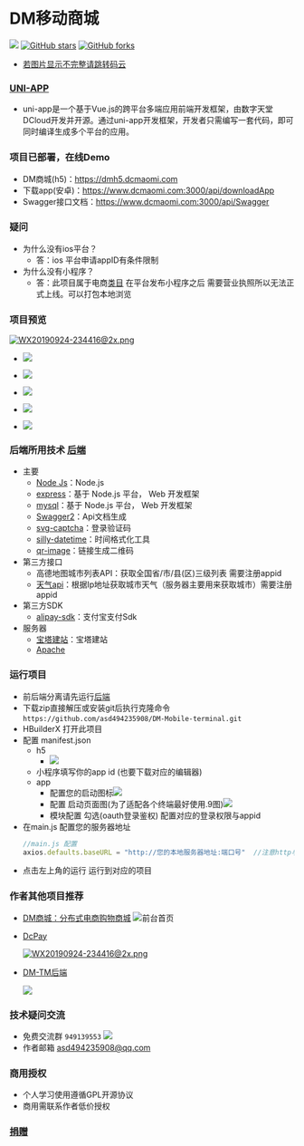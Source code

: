 # DM移动商城
[![](https://img.shields.io/badge/version-1.0-brightgreen)](https://github.com/asd494235908/DM-Mobile-terminal)
[![GitHub stars](https://img.shields.io/github/stars/asd494235908/DM-Mobile-terminal.svg?style=social&label=Stars)](https://github.com/asd494235908/DM-Mobile-terminal)
[![GitHub forks](https://img.shields.io/github/forks/asd494235908/DM-Mobile-terminal.svg?style=social&label=Fork)](https://github.com/asd494235908/DM-Mobile-terminal)
 - [若图片显示不完整请跳转码云](https://gitee.com/dcmaomi/Dm)
### [UNI-APP](https://uniapp.dcloud.io/)
 - uni-app是一个基于Vue.js的跨平台多端应用前端开发框架，由数字天堂DCloud开发并开源。通过uni-app开发框架，开发者只需编写一套代码，即可同时编译生成多个平台的应用。
 ### 项目已部署，在线Demo
 - DM商城(h5)：https://dmh5.dcmaomi.com
 - 下载app(安卓)：https://www.dcmaomi.com:3000/api/downloadApp
 - Swagger接口文档：https://www.dcmaomi.com:3000/api/Swagger
### 疑问
  - 为什么没有ios平台？
    - 答：ios 平台申请appID有条件限制 
  - 为什么没有小程序？
    - 答：此项目属于电商[类目](https://developers.weixin.qq.com/miniprogram/product/material/#%E9%9D%9E%E4%B8%AA%E4%BA%BA%E4%B8%BB%E4%BD%93%E5%B0%8F%E7%A8%8B%E5%BA%8F%E5%BC%80%E6%94%BE%E7%9A%84%E6%9C%8D%E5%8A%A1%E7%B1%BB%E7%9B%AE) 在平台发布小程序之后 需要营业执照所以无法正式上线。可以打包本地浏览
### 项目预览
[![WX20190924-234416@2x.png](https://www.dcmaomi.com:3010/serverImage/20210305010710_12523.png)](https://github.com/asd494235908/DM-Mobile-terminal)
  - ![](https://www.dcmaomi.com:3010/serverImage/20210306224256_12147.png)
  - ![](https://www.dcmaomi.com:3010/serverImage/20210306224255_12887.png)
  - ![](https://www.dcmaomi.com:3010/serverImage/20210306224255_11225.png)
  - ![](https://www.dcmaomi.com:3010/serverImage/20210306224255_14772.png)
  
  - ![](https://www.dcmaomi.com:3010/serverImage/20210306224255_12105.png)
  ### 后端所用技术 [后端](https://github.com/asd494235908/DM-Server) 
- 主要
   - [Node Js](https://nodejs.org/zh-cn/)：Node.js
   - [express](https://www.expressjs.com.cn/)：基于 Node.js 平台， Web 开发框架
   - [mysql](https://www.mysql.com/)：基于 Node.js 平台， Web 开发框架
   - [Swagger2](https://www.dcmaomi.com:3000/api/swagger/#/)：Api文档生成
   - [svg-captcha](https://www.npmjs.com/package/svg-captcha)：登录验证码
   - [silly-datetime](https://www.npmjs.com/package/silly-datetime)：时间格式化工具
   - [qr-image](https://www.npmjs.com/package/silly-datetime)：链接生成二维码
- 第三方接口
  - 高德地图城市列表API：获取全国省/市/县(区)三级列表 需要注册appid
  - [天气api](http://www.tianqiapi.com/index/doc?version=day)：根据Ip地址获取城市天气（服务器主要用来获取城市）需要注册appid
- 第三方SDK
  - [alipay-sdk](http://www.tianqiapi.com/index/doc?version=day)：支付宝支付Sdk
- 服务器
  - [宝塔建站](https://www.bt.cn/)：宝塔建站
  - [Apache](http://httpd.apache.org/)
### 运行项目
- 前后端分离请先运行[后端](https://github.com/asd494235908/DM-Server)
- 下载zip直接解压或安装git后执行克隆命令 `https://github.com/asd494235908/DM-Mobile-terminal.git`
- HBuilderX 打开此项目
- 配置 manifest.json
  - h5  
    - ![](https://www.dcmaomi.com:3010/serverImage/20210306230914_12476.png)
  - 小程序填写你的app id (也要下载对应的编辑器)
  - app 
     - 配置您的启动图标![](https://www.dcmaomi.com:3010/serverImage/20210306231313_13458.png)
     - 配置 启动页面图(为了适配各个终端最好使用.9图)![](https://www.dcmaomi.com:3010/serverImage/20210306231521_16377.png)
     - 模块配置 勾选(oauth登录鉴权) 配置对应的登录权限与appid
- 在main.js 配置您的服务器地址  
    ```javascript
    //main.js 配置
    axios.defaults.baseURL = "http://您的本地服务器地址:端口号"  //注意http与https
    ```
- 点击左上角的运行 运行到对应的项目
### 作者其他项目推荐
- [DM商城：分布式电商购物商城](https://www.dcmaomi.com/)
  ![](https://www.dcmaomi.com:3010/serverImage/20210305011146_17326.png "前台首页")
- [DcPay](https://github.com/asd494235908/DcPay)
    
    [![WX20190924-234416@2x.png](https://www.dcmaomi.com:3010/serverImage/20210306141208_16064.png)](https://github.com/asd494235908/DcPay)

- [DM-TM后端](https://github.com/asd494235908/TerMinal)

    ![](https://www.dcmaomi.com:3010/serverImage/20210305011146_16923.png)

### 技术疑问交流
- 免费交流群 `949139553` [![](http://pub.idqqimg.com/wpa/images/group.png)](https://qm.qq.com/cgi-bin/qm/qr?k=dtD6X04E3q7v3C8wuOnUENoW5S7hdGHO&jump_from=webapi)
- 作者邮箱 asd494235908@qq.com
### 商用授权
- 个人学习使用遵循GPL开源协议
- 商用需联系作者低价授权
### [捐赠](https://dcpay.dcmaomi.com/pay)
